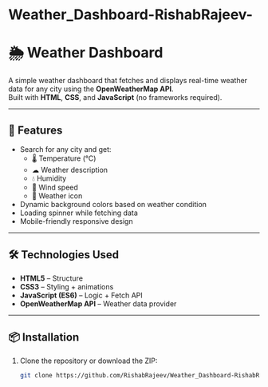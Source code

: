 # Weather_Dashboard-RishabRajeev-
# 🌦 Weather Dashboard

A simple weather dashboard that fetches and displays real-time weather data for any city using the **OpenWeatherMap API**.  
Built with **HTML**, **CSS**, and **JavaScript** (no frameworks required).

---

## 🚀 Features
- Search for any city and get:
  - 🌡 Temperature (°C)
  - ☁ Weather description
  - 💧 Humidity
  - 💨 Wind speed
  - 🌄 Weather icon
- Dynamic background colors based on weather condition
- Loading spinner while fetching data
- Mobile-friendly responsive design

---

## 🛠 Technologies Used
- **HTML5** – Structure
- **CSS3** – Styling + animations
- **JavaScript (ES6)** – Logic + Fetch API
- **OpenWeatherMap API** – Weather data provider

---

## 📦 Installation
1. Clone the repository or download the ZIP:
   ```bash
   git clone https://github.com/RishabRajeev/Weather_Dashboard-RishabRajeev.git
